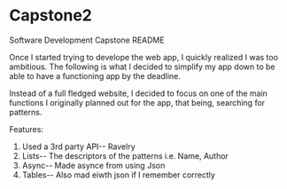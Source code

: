 # Capstone2
Software Development Capstone README

Once I started trying to develope the web app, I quickly realized I was too ambitious. The following is what I
decided to simplify my app down to be able to have a functioning app by the deadline.

Instead of a full fledged website, I decided to focus on one of the main functions I originally planned out 
for the app, that being, searching for patterns. 


Features:
1. Used a 3rd party API-- Ravelry
2. Lists-- The descriptors of the patterns i.e. Name, Author
3. Async-- Made asynce from using Json
4. Tables-- Also mad eiwth json if I remember correctly

